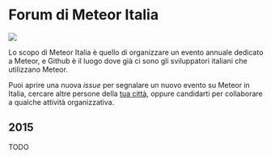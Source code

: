 # Forum di Meteor Italia

![](https://cloud.githubusercontent.com/assets/8074/4318669/ceba0e22-3f21-11e4-8846-9a8af3a67bcc.png)

Lo scopo di Meteor Italia è quello di organizzare un evento annuale dedicato a Meteor, e Github è il luogo dove già ci sono gli sviluppatori italiani che utilizzano Meteor.

Puoi aprire una nuova *issue* per segnalare un nuovo evento su Meteor in Italia, cercare altre persone della [tua città](http://weuse.meteor.com/), oppure candidarti per collaborare a qualche attività organizzativa.

## 2015

TODO
